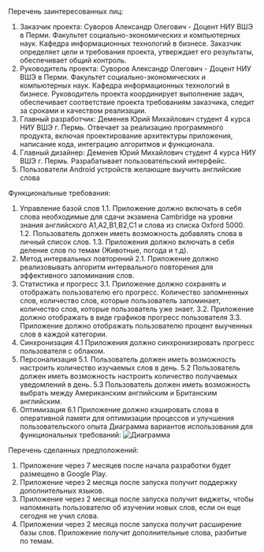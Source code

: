 Перечень заинтересованных лиц:
1. Заказчик проекта: Суворов Александр Олегович - Доцент НИУ ВШЭ в Перми. Факультет социально-экономических и компьютерных наук.  Кафедра информационных технологий в бизнесе.
Заказчик определяет цели и требования проекта, утверждает его результаты, обеспечивает общий контроль.
2. Руководитель проекта: Суворов Александр Олегович - Доцент НИУ ВШЭ в Перми. Факультет социально-экономических и компьютерных наук.  Кафедра информационных технологий в бизнесе.
Руководитель проекта координирует выполнение задач, обеспечивает соответствие проекта требованиям заказчика, следит за сроками и качеством реализации.
3.	Главный разработчик: Деменев Юрий Михайлович студент 4 курса НИУ ВШЭ г. Пермь.
Отвечает за реализацию программного продукта, включая проектирование архитектуры приложения, написание кода, интеграцию алгоритмов и функционала.
4.	Главный дизайнер: Деменев Юрий Михайлович студент 4 курса НИУ ВШЭ г. Пермь.
Разрабатывает пользовательский интерфейс.
5. Пользователи Android устройств желающие выучить английские слова

Функциональные требования:
1. Управление базой слов
    1.1. Приложение должно включать в себя слова необходимые для сдачи экзамена Cambridge на уровни знания английского A1,A2,B1,B2,C1 и слова из списка Oxford 5000.
    1.2. Пользователь должен иметь возможность добавлять слова в личный список слов.
    1.3. Приложения должно включать в себя деление слов по темам (Животные, погода и т.д).
2. Метод интервальных повторений
    2.1. Приложение должно реализовывать алгоритм интервального повторения для эффективного запоминания слов.
3. Статистика и прогресс
    3.1. Приложение должно сохранять и отображать пользователю его прогресс. Количество запомненных слов, количество слов, которые пользователь запоминает, количество слов, которые пользователь уже знает.
    3.2. Приложение должно отображать в виде графиков прогресс пользователя
    3.3. Приложение должно отображать пользователю процент выученных слов в каждой категории.
4. Синхронизация
    4.1 Приложения должно синхронизировать прогресс пользователя с облаком.
5. Персонализация
    5.1. Пользователь должен иметь возможность настроить количество изучаемых слов в день.
    5.2 Пользователь должен иметь возможность настроить количество получаемых уведомлений в день.
    5.3 Пользователь должен иметь возможность выбрать между Американским английским и Британским английским.
6. Оптимизация
    6.1 Приложение должно кэшировать слова в оперативной памяти для оптимизации процессов и улучшения пользовательского опыта
Диаграмма вариантов использования для функциональных требований: 
![Диаграмма](lab1.png "Подсказка")

Перечень сделанных предположений:
1.	Приложение через 7 месяцев после начала разработки будет размещено в Google Play.
2.	Приложение через 2 месяца после запуска получит поддержку дополнительных языков.
3.	Приложение через 2 месяца после запуска получит виджеты, чтобы напоминать пользователю об изучении новых слов, если он еще сегодня не учил слова.
4.	Приложении через 2 месяца после запуска получит расширение базы слов. Приложение получит дополнительные слова, разбитые по темам.
